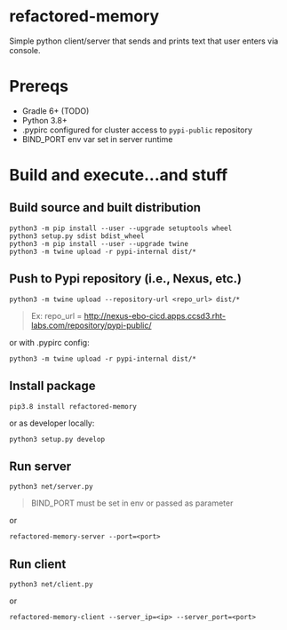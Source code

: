 # refactored-memory
Simple python client/server that sends and prints text that user enters via console.

# Prereqs
* Gradle 6+ (TODO)
* Python 3.8+
* .pypirc configured for cluster access to `pypi-public` repository
* BIND_PORT env var set in server runtime

# Build and execute...and stuff
## Build source and built distribution
```
python3 -m pip install --user --upgrade setuptools wheel
python3 setup.py sdist bdist_wheel
python3 -m pip install --user --upgrade twine
python3 -m twine upload -r pypi-internal dist/*
```

## Push to Pypi repository (i.e., Nexus, etc.)
```python3 -m twine upload --repository-url <repo_url> dist/*```

>Ex: repo_url = http://nexus-ebo-cicd.apps.ccsd3.rht-labs.com/repository/pypi-public/

or with .pypirc config:

```python3 -m twine upload -r pypi-internal dist/*```
## Install package

```pip3.8 install refactored-memory```

or as developer locally:

```python3 setup.py develop```

## Run server
```python3 net/server.py```

> BIND_PORT must be set in env or passed as parameter

or 

```refactored-memory-server --port=<port>```

## Run client
```python3 net/client.py```

or 

```refactored-memory-client --server_ip=<ip> --server_port=<port>```
